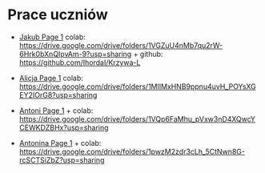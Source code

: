 # Prace uczniów

* [Jakub Page 1](https://ihordai.github.io/Krzywa-L/) colab: https://drive.google.com/drive/folders/1VGZuU4nMb7qu2rW-6Hrk0bXnQIpvAm-9?usp=sharing   + github: https://github.com/IhordaI/Krzywa-L
  
* [Alicja Page 1](https://remigiuszdurka.github.io/fizykatomniefascynuje/fizyka-Alicja/) colab: https://drive.google.com/drive/folders/1MIlMxHNB9ppnu4uvH_POYsXGEY2IOrG8?usp=sharing

* [Antoni Page 1](https://remigiuszdurka.github.io/fizykatomniefascynuje/fizyka-Antoni/) + colab: https://drive.google.com/drive/folders/1VQp6FaMhu_pVxw3nD4XQwcYCEWKDZBHx?usp=sharing 

* [Antonina Page 1](https://remigiuszdurka.github.io/fizykatomniefascynuje/fizyka-Antonina) + colab: https://drive.google.com/drive/folders/1pwzM2zdr3cLh_5CtNwn8G-rcSCTSiZbZ?usp=sharing 


  
